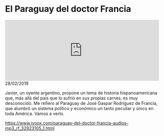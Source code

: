 # El Paraguay del doctor Francia
<iframe id='audio_88903085' frameborder='0' allowfullscreen='' scrolling='no' height='200' style='width:100%;' src='https://www.ivoox.com/player_ej_32923105_6_1.html' loading='lazy'></iframe>28/02/2019

Javier, un oyente argentino, propone un tema de historia hispanoamericana que, más allá del país que lo sufrió en sus propias carnes, es muy desconocido. Me refiero al Paraguay de José Gaspar Rodríguez de Francia, que alumbró un sistema político y económico un tanto peculiar y único en toda América. Vamos a verlo.

https://www.ivoox.com/paraguay-del-doctor-francia-audios-mp3_rf_32923105_1.html
